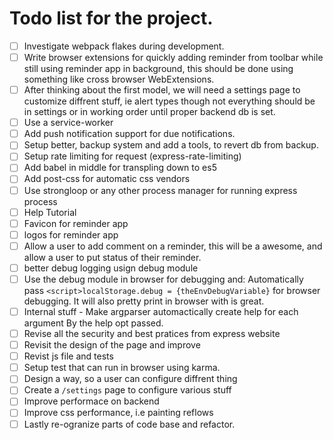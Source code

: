 # Todo list for the project.

- [ ] Investigate webpack flakes during development.
- [ ] Write browser extensions for quickly adding reminder from toolbar
      while still using reminder app in background, this should be done using
      something like cross browser WebExtensions.
- [ ] After thinking about the first model, we will need a settings
      page to customize diffrent stuff, ie alert types though not everything
      should be in settings or in working order until proper backend db is set.
- [ ] Use a service-worker
- [ ] Add push notification support for due notifications.
- [ ] Setup better, backup system and add a tools, to revert db from backup.
- [ ] Setup rate limiting for request (express-rate-limiting)
- [ ] Add babel in middle for transpling down to es5
- [ ] Add post-css for automatic css vendors
- [ ] Use strongloop or any other process manager for running express process
- [ ] Help Tutorial
- [ ] Favicon for reminder app
- [ ] logos for reminder app
- [ ] Allow a user to add comment on a reminder, this will be a awesome, and allow
      a user to put status of their reminder.
- [ ] better debug logging usign debug module
- [ ] Use the debug module in browser for debugging and:
        Automatically pass `<script>localStorage.debug = {theEnvDebugVariable}`
        for browser debugging. It will also pretty print in browser with is great.
- [ ] Internal stuff - Make argparser automactically create help for each argument
      By the help opt passed.
- [ ] Revise all the security and best pratices from express website
- [ ] Revisit the design of the page and improve
- [ ] Revist js file and tests
- [ ] Setup test that can run in browser using karma.
- [ ] Design a way, so a user can configure diffrent thing
- [ ] Create a `/settings` page to configure various stuff
- [ ] Improve performace on backend
- [ ] Improve css performance, i.e painting reflows
- [ ] Lastly re-ogranize parts of code base and refactor.
